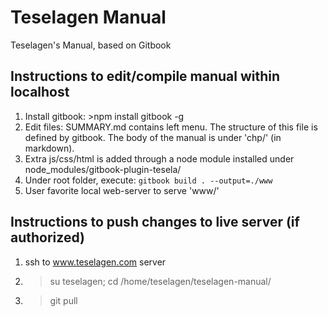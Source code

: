 Teselagen Manual
==
Teselagen's Manual, based on Gitbook

Instructions to edit/compile manual within localhost
--
1. Install gitbook: >npm install gitbook -g
2. Edit files: SUMMARY.md contains left menu. The structure of this file is defined by gitbook. The body of the manual is under 'chp/' (in markdown). 
3. Extra js/css/html is added through a node module installed under node_modules/gitbook-plugin-tesela/
4. Under root folder, execute: `gitbook build . --output=./www`
5. User favorite local web-server to serve 'www/'


Instructions to push changes to live server (if authorized)
--
1. ssh to www.teselagen.com server 
2. >su teselagen; cd /home/teselagen/teselagen-manual/
3. >git pull
